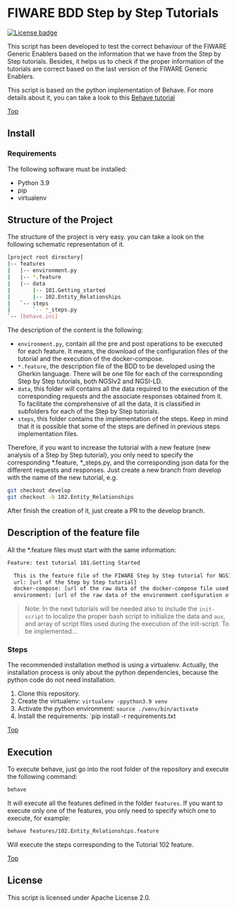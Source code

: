 # <a name="top"></a>FIWARE BDD Step by Step Tutorials
[![License badge](https://img.shields.io/badge/license-Apache_2.0-blue.svg)](https://opensource.org/licenses/Apache-2.0)

This script has been developed to test the correct behaviour of the FIWARE Generic Enablers
based on the information that we have from the Step by Step tutorials. Besides, it helps us
to check if the proper information of the tutorials are correct based on the last version of
the FIWARE Generic Enablers.

This script is based on the python implementation of Behave. For more details about it, you
can take a look to this [Behave tutorial](https://jenisys.github.io/behave.example/)

[Top](#top)

## Install

### Requirements

The following software must be installed:

- Python 3.9
- pip
- virtualenv

## Structure of the Project

The structure of the project is very easy. you can take a look on the following schematic
representation of it.

```bash
[project root directory]
|-- features
|   |-- environment.py
|   |-- *.feature
|   |-- data
|       |-- 101.Getting_started
|       |-- 102.Entity_Relationships
|   `-- steps
|       `-- *_steps.py
`-- [behave.ini]
```

The description of the content is the following:
- `environment.py`, contain all the pre and post operations to be executed for each feature.
  It means, the download of the configuration files of the tutorial and the execution of the
  docker-compose.
- `*.feature`, the description file of the BDD to be developed using the Gherkin language. There 
  will be one file for each of the corresponding Step by Step tutorials, both NGSIv2 and NGSI-LD.
- `data`, this folder will contains all the data required to the execution of the corresponding
  requests and the associate responses obtained from it. To facilitate the comprehensive of all
  the data, it is classified in subfolders for each of the Step by Step tutorials.
- `steps`, this folder contains the implementation of the steps. Keep in mind that it is possible
  that some of the steps are defined in previous steps implementation files.
  
Therefore, if you want to increase the tutorial with a new feature (new analysis of a Step by Step
tutorial), you only need to specify the corresponding *.feature, *_steps.py, and the corresponding
json data for the different requests and responses. Just create a new branch from develop with the
name of the new tutorial, e.g.

```bash
git checkout develop
git checkout -b 102.Entity_Relationships
```

After finish the creation of it, just create a PR to the develop branch.

## Description of the feature file

All the *.feature files must start with the same information:

```bash
Feature: test tutorial 101.Getting Started

  This is the feature file of the FIWARE Step by Step tutorial for NGSI-v2
  url: [url of the Step by Step tutorial]
  docker-compose: [url of the raw data of the docker-compose file used in this tutorial]
  environment: [url of the raw data of the environment configuration of the docker compose]
```

> Note: In the next tutorials will be needed also to include the `init-script` to localize the
> proper bash script to initialize the data and `aux`, and array of script files used during the
> execution of the init-script. To be implemented...


### Steps

The recommended installation method is using a virtualenv. Actually, the installation 
process is only about the python dependencies, because the python code do not need 
installation.

1. Clone this repository.
2. Create the virtualenv: `virtualenv -ppython3.9 venv`
3. Activate the python environment: `source ./venv/bin/activate`
5. Install the requirements: `pip install -r requirements.txt

[Top](#top)

## Execution

To execute behave, just go into the root folder of the repository and execute the following
command:

```bash
behave
```

It will execute all the features defined in the folder `features`. If you want to execute only
one of the features, you only need to specify which one to execute, for example:

```bash
behave features/102.Entity_Relationships.feature 
```

Will execute the steps corresponding to the Tutorial 102 feature.

[Top](#top)


## License

This script is licensed under Apache License 2.0.

